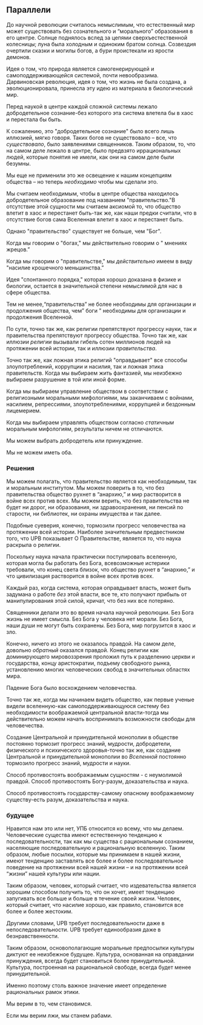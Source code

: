 ## Параллели

До научной революции считалось немыслимым, что естественный мир может существовать без сознательного и “морального” образования в его центре. Солнце поднялось вслед за цепями сверхъестественной колесницы; луна была холодным и одиноким братом солнца. Созвездия очертили сказки и могилы богов, а бури проистекали из ярости демонов.

Идея о том, что природа является самогенерирующей и самоподдерживающейся системой, почти невообразима. Дарвиновская революция, идея о том, что жизнь не была создана, а эволюционировала, принесла эту идею из материала в биологический мир.

Перед наукой в центре каждой сложной системы лежало добродетельное сознание-без которого эта система влетела бы в хаос и перестала бы быть.

К сожалению, это "добродетельное сознание" было всего лишь иллюзией, мягко говоря. Таких богов не существовало – все, что *существовало*, было заявлениями священников. Таким образом, то, что на самом деле лежало в центре, было предвзято иррациональных людей, которые понятия не имели, как они на самом деле были безумны.

Мы еще не применили это же освещение к нашим концепциям общества – но теперь *необходимо* чтобы мы сделали это.

Мы считаем необходимым, чтобы в центре общества находилось добродетельное образование под названием "правительство."В отсутствие этой сущности мы считаем аксиомой то, что общество влетит в хаос и перестанет быть-так же, как наши предки считали, что в отсутствие богов сама Вселенная влетит в хаос и перестанет быть.

Однако "правительство" существует не больше, чем "Бог".

Когда мы говорим о "богах," мы действительно говорим о " мнениях жрецов.”

Когда мы говорим о "правительстве," мы *действительно* имеем в виду "насилие крошечного меньшинства.”

Идея "спонтанного порядка," которая хорошо доказана в физике и биологии, остается в значительной степени немыслимой для нас в сфере общества.

Тем не менее,“правительства” не более необходимы для организации и продолжения общества, чем” боги " необходимы для организации и продолжения Вселенной.

По сути, точно так же, как религии препятствуют прогрессу науки, так и правительства препятствуют прогрессу общества. Точно так же, как иллюзии *религии* вызывали гибель сотен миллионов людей на протяжении всей истории, так и иллюзии *правительства*.

Точно так же, как ложная этика религий "оправдывает" все способы злоупотреблений, коррупции и насилия, так и ложная этика правительств. Когда мы выбираем жить фантазией, мы неизбежно выбираем разрушение в той или иной форме.

Когда мы выбираем управление обществом в соответствии с религиозными моральными мифологиями, мы заканчиваем с войнами, насилием, репрессиями, злоупотреблениями, коррупцией и бездонным лицемерием.

Когда мы выбираем управлять обществом согласно *статичным* моральным мифологиям, результаты ничем не отличаются.

Мы можем выбрать добродетель или принуждение.

Мы не можем иметь оба.

### Решения

Мы можем полагать, что правительство является как необходимым, так и моральным институтом. Мы можем поверить в то, что без правительства общество рухнет в “анархию,” и мир растворится в войне всех против всех. Мы можем верить, что без правительства не будет ни дорог, ни образования, ни здравоохранения, ни пенсий по старости, ни библиотек, ни охраны имущества и так далее.

Подобные суеверия, конечно, тормозили прогресс человечества на протяжении всей истории. Наиболее значительным предвестником того, что UPB показывает О Правительстве, является то, что наука раскрыла о религии.

Поскольку наука начала практически постулировать вселенную, которая могла бы работать без Бога, всевозможные истерики требовали, что конец света близок, что общество рухнет в “анархию,” и что цивилизация растворится в войне всех против всех.

Каждый раз, когда система, которая оправдывает власть, может быть задумана о работе *без* этой власти, все те, кто получают прибыль от манипулирования этой силой, кричат, что без них все потеряно.

Священники делали это во время начала научной революции. Без Бога жизнь не имеет смысла. Без Бога у человека нет морали. Без Бога, наши души не могут быть сохранены. Без Бога, мир погрузится в хаос и зло.

Конечно, ничего из этого не оказалось правдой. На самом деле, довольно *обратный* оказался правдой. Конец религии как доминирующего мировоззрения проложил путь к разделению церкви и государства, концу аристократии, подъему свободного рынка, установлению многих человеческих свобод в значительных областях мира.

Падение Бога было восхождением человечества.

Точно так же, когда мы начинаем видеть общество, как первые ученые видели вселенную-как самоподдерживающуюся систему без необходимости воображаемой центральной власти-тогда мы действительно можем начать воспринимать возможности свободы для человечества.

Создание Центральной и принудительной монополии в обществе постоянно тормозит прогресс знаний, мудрости, добродетели, физического и психического здоровья-точно так же, как создание Центральной и принудительной монополии во *Вселенной* постоянно тормозило прогресс знаний, мудрости и науки.

Способ противостоять воображаемым сущностям - с неумолимой правдой. Способ противостоять Богу-разум, доказательства и наука.

Способ противостоять государству-самому опасному воображаемому существу-есть разум, доказательства и наука.

### будущее

Нравится нам это или нет, УПБ относится ко всему, что мы делаем. Человеческие существа имеют естественную тенденцию к последовательности, так как мы существа с рациональным сознанием, населяющие последовательную и рациональную вселенную. Таким образом, любые посылки, которые мы принимаем в нашей жизни, имеют тенденцию заставлять все более и более последовательное поведение на протяжении всей нашей жизни – и на протяжении всей “жизни” нашей культуры или нации.

Таким образом, человек, который считает, что издевательства является хорошим способом получить то, что он хочет, имеет тенденцию запугивать все больше и больше в течение своей жизни. Человек, который считает, что насилие хорошо, как правило, становится все более и более жестоким.

Другими словами, UPB требует последовательности даже в непоследовательности. UPB требует единообразия даже в безнравственности.

Таким образом, основополагающие моральные предпосылки культуры диктуют ее неизбежное будущее. Культура, основанная на оправдании принуждения, всегда будет становиться более принудительной. Культура, построенная на рациональной свободе, всегда будет менее принудительной.

Именно поэтому столь важное значение имеет определение рациональных рамок этики.

Мы верим в то, чем становимся.

Если мы верим лжи, мы станем рабами.
